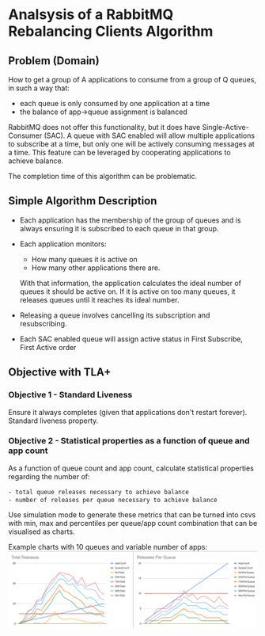 # Analsysis of a RabbitMQ Rebalancing Clients Algorithm

## Problem (Domain)

How to get a group of A applications to consume from a group of Q queues, in such a way that:

- each queue is only consumed by one application at a time
- the balance of app->queue assignment is balanced

RabbitMQ does not offer this functionality, but it does have Single-Active-Consumer (SAC). A queue with SAC enabled will allow multiple applications to subscribe at a time, but only one will be actively consuming messages at a time. This feature can be leveraged by cooperating applications to achieve balance.

The completion time of this algorithm can be problematic.

## Simple Algorithm Description

- Each application has the membership of the group of queues and is always ensuring it is subscribed to each queue in that group.
- Each application monitors:
    - How many queues it is active on
    - How many other applications there are.

  With that information, the application calculates the ideal number of queues it should be active on. If it is active on too many queues, it releases queues until it reaches its ideal number.
- Releasing a queue involves cancelling its subscription and resubscribing.
- Each SAC enabled queue will assign active status in First Subscribe, First Active order

## Objective with TLA+


### Objective 1 - Standard Liveness

Ensure it always completes (given that applications don't restart forever). Standard liveness property.

### Objective 2 - Statistical properties as a function of queue and app count

As a function of queue count and app count, calculate statistical properties regarding the number of:

    - total queue releases necessary to achieve balance
    - number of releases per queue necessary to achieve balance

Use simulation mode to generate these metrics that can be turned into csvs with min, max and percentiles per queue/app count combination that can be visualised as charts.

Example charts with 10 queues and variable number of apps:
![](https://github.com/Vanlightly/formal-methods-playground/blob/master/tla/rebalancing-clients/metrics_as_function_of_queue_app_count.png)